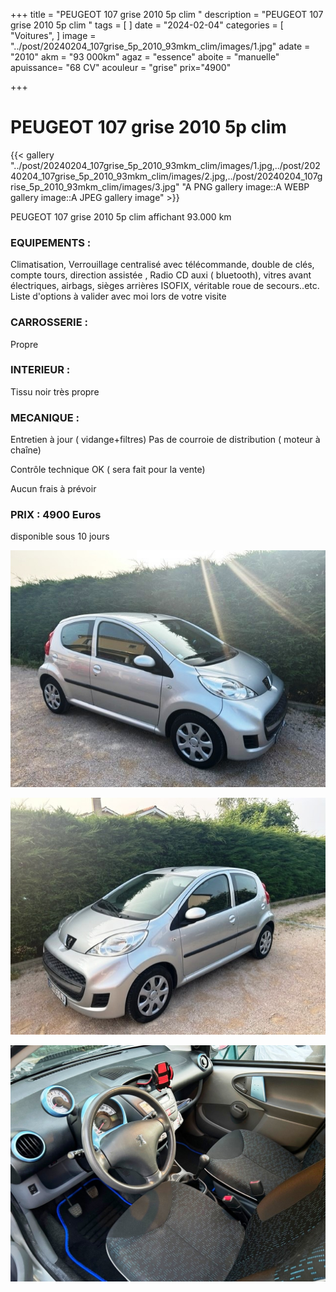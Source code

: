 +++
title = "PEUGEOT 107 grise 2010 5p clim "
description = "PEUGEOT 107 grise 2010 5p clim  "
tags = [
]
date = "2024-02-04"
categories = [
    "Voitures",
]
image = "../post/20240204_107grise_5p_2010_93mkm_clim/images/1.jpg"
adate = "2010"
akm = "93 000km"
agaz = "essence"
aboite = "manuelle"
apuissance= "68 CV"
acouleur = "grise"
prix="4900"

+++

# PEUGEOT 107 grise 2010 5p clim

{{< gallery  "../post/20240204_107grise_5p_2010_93mkm_clim/images/1.jpg,../post/20240204_107grise_5p_2010_93mkm_clim/images/2.jpg,../post/20240204_107grise_5p_2010_93mkm_clim/images/3.jpg" "A PNG gallery image::A WEBP gallery image::A JPEG gallery image" >}}
 


PEUGEOT 107 grise 2010 5p clim affichant 93.000 km


### EQUIPEMENTS :
Climatisation, Verrouillage centralisé avec télécommande, double de clés, compte tours, direction assistée , Radio CD auxi ( bluetooth), vitres avant électriques, airbags, sièges arrières ISOFIX, véritable roue de secours..etc.
Liste d'options à valider avec moi lors de votre visite


### CARROSSERIE :
Propre 


### INTERIEUR :
Tissu noir très propre

### MECANIQUE :
Entretien à jour ( vidange+filtres)
Pas de courroie de distribution ( moteur à chaîne)


Contrôle technique OK ( sera fait pour la vente)

Aucun frais à prévoir


### PRIX : 4900 Euros

disponible sous 10 jours


<!-- more -->


![](images/1.jpg)

![](images/2.jpg)

![](images/3.jpg)

